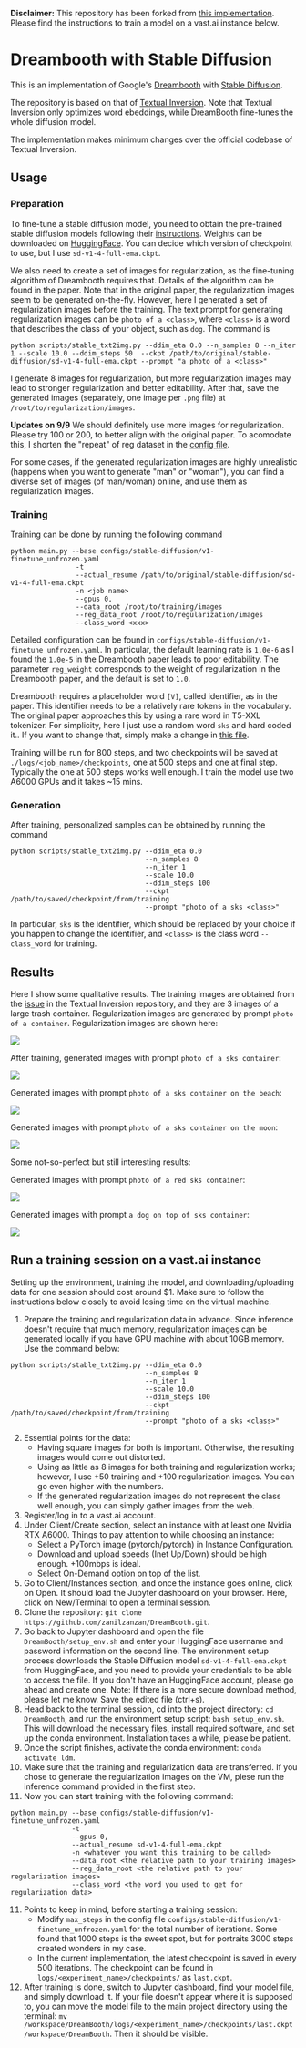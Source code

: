 **Disclaimer:** This repository has been forked from [this implementation](https://github.com/XavierXiao/Dreambooth-Stable-Diffusion). Please find the instructions to train a
model on a vast.ai instance below.

# Dreambooth with Stable Diffusion

This is an implementation of Google's [Dreambooth](https://arxiv.org/abs/2208.12242) with [Stable Diffusion](https://github.com/CompVis/stable-diffusion).

The repository is based on that of [Textual Inversion](https://github.com/rinongal/textual_inversion).
Note that Textual Inversion only optimizes word ebeddings, while DreamBooth fine-tunes the whole diffusion model.

The implementation makes minimum changes over the official codebase of Textual Inversion.

## Usage

### Preparation
To fine-tune a stable diffusion model, you need to obtain the pre-trained stable diffusion models following their [instructions](https://github.com/CompVis/stable-diffusion#stable-diffusion-v1). Weights can be downloaded on [HuggingFace](https://huggingface.co/CompVis). You can decide which version of checkpoint to use, but I use ```sd-v1-4-full-ema.ckpt```.

We also need to create a set of images for regularization, as the fine-tuning algorithm of Dreambooth requires that. Details of the algorithm can be found in the paper. Note that in the original paper, the regularization images seem to be generated on-the-fly. However, here I generated a set of regularization images before the training. The text prompt for generating regularization images can be ```photo of a <class>```, where ```<class>``` is a word that describes the class of your object, such as ```dog```. The command is

```
python scripts/stable_txt2img.py --ddim_eta 0.0 --n_samples 8 --n_iter 1 --scale 10.0 --ddim_steps 50  --ckpt /path/to/original/stable-diffusion/sd-v1-4-full-ema.ckpt --prompt "a photo of a <class>" 
```

I generate 8 images for regularization, but more regularization images may lead to stronger regularization and better editability. After that, save the generated images (separately, one image per ```.png``` file) at ```/root/to/regularization/images```.

**Updates on 9/9**
We should definitely use more images for regularization. Please try 100 or 200, to better align with the original paper. To acomodate this, I shorten the "repeat" of reg dataset in the [config file](https://github.com/XavierXiao/Dreambooth-Stable-Diffusion/blob/main/configs/stable-diffusion/v1-finetune_unfrozen.yaml#L96).

For some cases, if the generated regularization images are highly unrealistic (happens when you want to generate "man" or "woman"), you can find a diverse set of images (of man/woman) online, and use them as regularization images.

### Training
Training can be done by running the following command

```
python main.py --base configs/stable-diffusion/v1-finetune_unfrozen.yaml 
                -t 
                --actual_resume /path/to/original/stable-diffusion/sd-v1-4-full-ema.ckpt  
                -n <job name> 
                --gpus 0, 
                --data_root /root/to/training/images 
                --reg_data_root /root/to/regularization/images 
                --class_word <xxx>
```

Detailed configuration can be found in ```configs/stable-diffusion/v1-finetune_unfrozen.yaml```. In particular, the default learning rate is ```1.0e-6``` as I found the ```1.0e-5``` in the Dreambooth paper leads to poor editability. The parameter ```reg_weight``` corresponds to the weight of regularization in the Dreambooth paper, and the default is set to ```1.0```.

Dreambooth requires a placeholder word ```[V]```, called identifier, as in the paper. This identifier needs to be a relatively rare tokens in the vocabulary. The original paper approaches this by using a rare word in T5-XXL tokenizer. For simplicity, here I just use a random word ```sks``` and hard coded it.. If you want to change that, simply make a change in [this file](https://github.com/XavierXiao/Dreambooth-Stable-Diffusion/blob/main/ldm/data/personalized.py#L10).

Training will be run for 800 steps, and two checkpoints will be saved at ```./logs/<job_name>/checkpoints```, one at 500 steps and one at final step. Typically the one at 500 steps works well enough. I train the model use two A6000 GPUs and it takes ~15 mins.

### Generation
After training, personalized samples can be obtained by running the command

```
python scripts/stable_txt2img.py --ddim_eta 0.0 
                                 --n_samples 8 
                                 --n_iter 1 
                                 --scale 10.0 
                                 --ddim_steps 100  
                                 --ckpt /path/to/saved/checkpoint/from/training
                                 --prompt "photo of a sks <class>" 
```

In particular, ```sks``` is the identifier, which should be replaced by your choice if you happen to change the identifier, and ```<class>``` is the class word ```--class_word``` for training.

## Results
Here I show some qualitative results. The training images are obtained from the [issue](https://github.com/rinongal/textual_inversion/issues/8) in the Textual Inversion repository, and they are 3 images of a large trash container. Regularization images are generated by prompt ```photo of a container```. Regularization images are shown here:

![](assets/a-container-0038.jpg)

After training, generated images with prompt ```photo of a sks container```:

![](assets/photo-of-a-sks-container-0018.jpg)

Generated images with prompt ```photo of a sks container on the beach```:

![](assets/photo-of-a-sks-container-on-the-beach-0017.jpg)

Generated images with prompt ```photo of a sks container on the moon```:

![](assets/photo-of-a-sks-container-on-the-moon-0016.jpg)

Some not-so-perfect but still interesting results:

Generated images with prompt ```photo of a red sks container```:

![](assets/a-red-sks-container-0021.jpg)

Generated images with prompt ```a dog on top of sks container```:

![](assets/a-dog-on-top-of-sks-container-0023.jpg)


## Run a training session on a vast.ai instance

Setting up the environment, training the model, and downloading/uploading data for one session should cost around $1.
Make sure to follow the instructions below closely to avoid losing time on the virtual machine.

1. Prepare the training and regularization data in advance. Since inference doesn't require that much memory, 
regularization images can be generated locally if you have GPU machine with about 10GB memory. Use the command below:

```
python scripts/stable_txt2img.py --ddim_eta 0.0 
                                 --n_samples 8 
                                 --n_iter 1 
                                 --scale 10.0 
                                 --ddim_steps 100  
                                 --ckpt /path/to/saved/checkpoint/from/training
                                 --prompt "photo of a sks <class>" 
```

2. Essential points for the data:
     - Having square images for both is important. Otherwise, the resulting images would come out distorted.
     - Using as little as 8 images for both training and regularization works; however, I use +50 training and +100 regularization images.
You can go even higher with the numbers.
     - If the generated regularization images do not represent the class well enough, you can simply gather images from the web.
3. Register/log in to a vast.ai account.
4. Under Client/Create section, select an instance with at least one Nvidia RTX A6000. Things to pay attention to while choosing an instance:
   - Select a PyTorch image (pytorch/pytorch) in Instance Configuration.
   - Download and upload speeds (Inet Up/Down) should be high enough. +100mbps is ideal.
   - Select On-Demand option on top of the list. 
5. Go to Client/Instances section, and once the instance goes online, click on Open. It should load the Jupyter dashboard on your browser. 
Here, click on New/Terminal to open a terminal session.
6. Clone the repository: `git clone https://github.com/zanilzanzan/DreamBooth.git`.
7. Go back to Jupyter dashboard and open the file `DreamBooth/setup_env.sh` and enter your HuggingFace username and password information on the second line.
The environment setup process downloads the Stable Diffusion model `sd-v1-4-full-ema.ckpt` from HuggingFace, and you need to provide your credentials
to be able to access the file. If you don't have an HuggingFace account, please go ahead and create one. Note: If there is a more secure download method,
please let me know. Save the edited file (ctrl+s).
8. Head back to the terminal session, cd into the project directory: `cd DreamBooth`, and run the environment setup script: `bash setup_env.sh`.
This will download the necessary files, install required software, and set up the conda environment. Installation takes a while, please be patient.
9. Once the script finishes, activate the conda environment: `conda activate ldm`.
10. Make sure that the training and regularization data are transferred. If you chose to generate the regularization images on the VM, plese run the
inference command provided in the first step.
11. Now you can start training with the following command:

```
python main.py --base configs/stable-diffusion/v1-finetune_unfrozen.yaml
               -t
               --gpus 0,
               --actual_resume sd-v1-4-full-ema.ckpt 
               -n <whatever you want this training to be called> 
               --data_root <the relative path to your training images> 
               --reg_data_root <the relative path to your regularization images> 
               --class_word <the word you used to get for regularization data>
```
11. Points to keep in mind, before starting a training session:
    - Modify `max_steps` in the config file `configs/stable-diffusion/v1-finetune_unfrozen.yaml` for the total number of iterations.
Some found that 1000 steps is the sweet spot, but for portraits 3000 steps created wonders in my case.
    - In the current implementation, the latest checkpoint is saved in every 500 iterations. The checkpoint can be found 
in `logs/<experiment_name>/checkpoints/` as `last.ckpt`.
12. After training is done, switch to Jupyter dashboard, find your model file, and simply download it. If your file doesn't 
appear where it is supposed to, you can move the model file to the main project directory using the terminal: 
`mv /workspace/DreamBooth/logs/<experiment_name>/checkpoints/last.ckpt /workspace/DreamBooth`. Then it should be visible.

